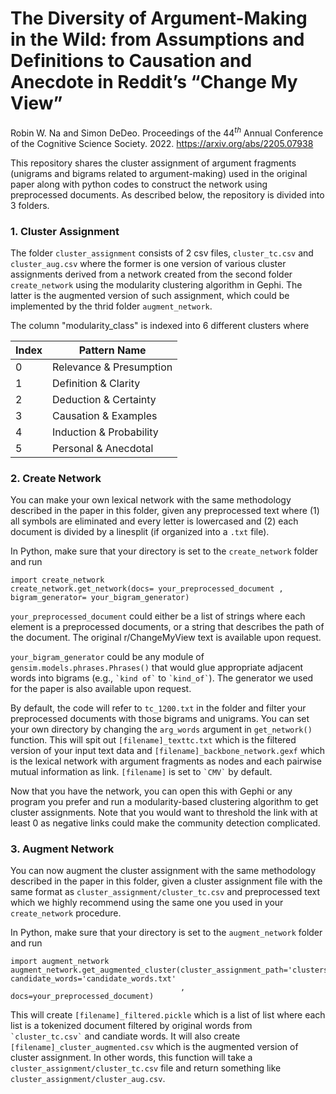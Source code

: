 # The Diversity of Argument-Making in the Wild: from Assumptions and Definitions to Causation and Anecdote in Reddit’s “Change My View”

Robin W. Na and Simon DeDeo. Proceedings of the $44^{th}$ Annual Conference of the Cognitive Science Society. 2022.
https://arxiv.org/abs/2205.07938

This repository shares the cluster assignment of argument fragments (unigrams and bigrams related to argument-making) used in the original paper along with python codes to construct the network using preprocessed documents. As described below, the repository is divided into 3 folders.

### 1. Cluster Assignment

The folder ```cluster_assignment``` consists of 2 csv files, ```cluster_tc.csv``` and ```cluster_aug.csv``` where the former is one version of various cluster assignments derived from a network created from the second folder ```create_network``` using the modularity clustering algorithm in Gephi. The latter is the augmented version of such assignment, which could be implemented by the thrid folder ```augment_network```.

The column "modularity_class" is indexed into 6 different clusters where

| Index | Pattern Name |
| ----- | ----- |
| 0 | Relevance & Presumption |
| 1 | Definition & Clarity |
| 2 | Deduction & Certainty |
| 3 | Causation & Examples |
| 4 | Induction & Probability |
| 5 | Personal & Anecdotal |

### 2. Create Network

You can make your own lexical network with the same methodology described in the paper in this folder, given any preprocessed text where (1) all symbols are eliminated and every letter is lowercased and (2) each document is divided by a linesplit (if organized into a ```.txt``` file).

In Python, make sure that your directory is set to the ```create_network``` folder and run
```
import create_network
create_network.get_network(docs= your_preprocessed_document , bigram_generator= your_bigram_generator)
```

```your_preprocessed_document``` could either be a list of strings where each element is a preprocessed documents, or a string that describes the path of the document. The original r/ChangeMyView text is available upon request.

```your_bigram_generator``` could be any module of ```gensim.models.phrases.Phrases()``` that would glue appropriate adjacent words into bigrams (e.g., ``` `kind of` ``` to ``` `kind_of` ```). The generator we used for the paper is also available upon request.

By default, the code will refer to ```tc_1200.txt``` in the folder and filter your preprocessed documents with those bigrams and unigrams. You can set your own directory by changing the ```arg_words``` argument in ```get_network()``` function. This will spit out ```[filename]_texttc.txt``` which is the filtered version of your input text data and ```[filename]_backbone_network.gexf``` which is the lexical network with argument fragments as nodes and each pairwise mutual information as link. ```[filename]``` is set to ``` `CMV` ``` by default.

Now that you have the network, you can open this with Gephi or any program you prefer and run a modularity-based clustering algorithm to get cluster assignments. Note that you would want to threshold the link with at least 0 as negative links could make the community detection complicated.


### 3. Augment Network

You can now augment the cluster assignment with the same methodology described in the paper in this folder, given a cluster assignment file with the same format as ```cluster_assignment/cluster_tc.csv``` and preprocessed text which we highly recommend using the same one you used in your ```create_network``` procedure.

In Python, make sure that your directory is set to the ```augment_network``` folder and run
```
import augment_network
augment_network.get_augmented_cluster(cluster_assignment_path='clusters_tc.csv', candidate_words='candidate_words.txt'
                                      , docs=your_preprocessed_document)
```

This will create ```[filename]_filtered.pickle``` which is a list of list where each list is a tokenized document filtered by original words from ``` `cluster_tc.csv` ``` and candiate words. It will also create ```[filename]_cluster_augmented.csv``` which is the augmented version of cluster assignment. In other words, this function will take a ```cluster_assignment/cluster_tc.csv``` file and return something like ```cluster_assignment/cluster_aug.csv```.


